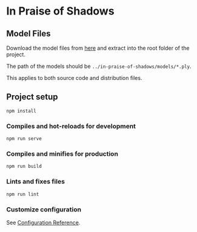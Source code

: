 # In Praise of Shadows

## Model Files
Download the model files from [here](https://drive.google.com/file/d/1TnPET5_tiDSZEnOc6p9SJ-ttVLfglGGk/view?usp=sharing) and extract into the root folder of the project.

The path of the models should be `../in-praise-of-shadows/models/*.ply`.

This applies to both source code and distribution files.
## Project setup
```
npm install
```

### Compiles and hot-reloads for development
```
npm run serve
```

### Compiles and minifies for production
```
npm run build
```

### Lints and fixes files
```
npm run lint
```

### Customize configuration
See [Configuration Reference](https://cli.vuejs.org/config/).
